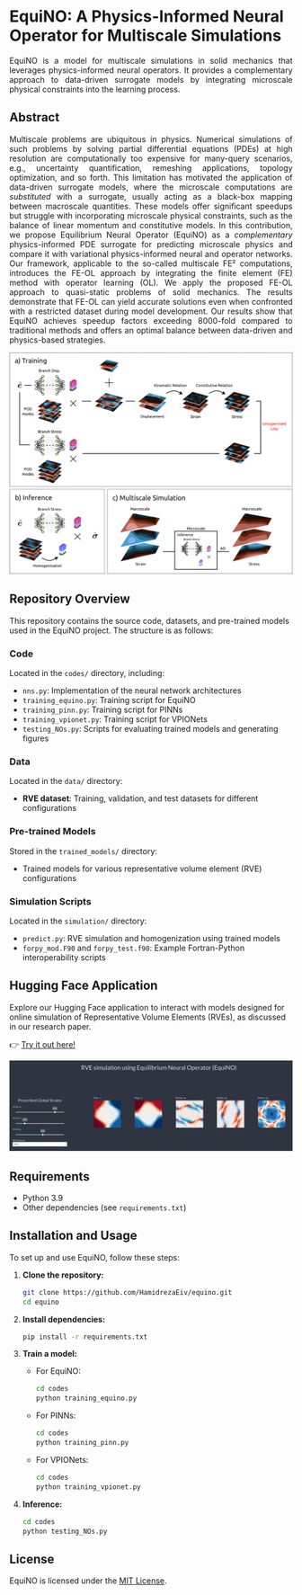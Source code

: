 # EquiNO: A Physics-Informed Neural Operator for Multiscale Simulations
<p align="justify">
EquiNO is a model for multiscale simulations in solid mechanics that leverages physics-informed neural operators. It provides a complementary approach to data-driven surrogate models by integrating microscale physical constraints into the learning process.
<p>

## Abstract
<p align="justify">
Multiscale problems are ubiquitous in physics. Numerical simulations of such problems by solving partial differential equations (PDEs) at high resolution are computationally too expensive for many-query scenarios, e.g., uncertainty quantification, remeshing applications, topology optimization, and so forth. This limitation has motivated the application of data-driven surrogate models, where the microscale computations are <em>substituted</em> with a surrogate, usually acting as a black-box mapping between macroscale quantities. These models offer significant speedups but struggle with incorporating microscale physical constraints, such as the balance of linear momentum and constitutive models. In this contribution, we propose Equilibrium Neural Operator (EquiNO) as a <em>complementary</em> physics-informed PDE surrogate for predicting microscale physics and compare it with variational physics-informed neural and operator networks. Our framework, applicable to the so-called multiscale FE² computations, introduces the FE-OL approach by integrating the finite element (FE) method with operator learning (OL). We apply the proposed FE-OL approach to quasi-static problems of solid mechanics. The results demonstrate that FE-OL can yield accurate solutions even when confronted with a restricted dataset during model development. Our results show that EquiNO achieves speedup factors exceeding 8000-fold compared to traditional methods and offers an optimal balance between data-driven and physics-based strategies.
<p>

![EquiNO Architecture](algo.png)

## Repository Overview

This repository contains the source code, datasets, and pre-trained models used in the EquiNO project. The structure is as follows:

### Code
Located in the `codes/` directory, including:
- `nns.py`: Implementation of the neural network architectures
- `training_equino.py`: Training script for EquiNO
- `training_pinn.py`: Training script for PINNs
- `training_vpionet.py`: Training script for VPIONets
- `testing_NOs.py`: Scripts for evaluating trained models and generating figures

### Data
Located in the `data/` directory:
- **RVE dataset**: Training, validation, and test datasets for different configurations

### Pre-trained Models
Stored in the `trained_models/` directory:
- Trained models for various representative volume element (RVE) configurations

### Simulation Scripts
Located in the `simulation/` directory:
- `predict.py`: RVE simulation and homogenization using trained models
- `forpy_mod.F90` and `forpy_test.f90`: Example Fortran-Python interoperability scripts

## Hugging Face Application

Explore our Hugging Face application to interact with models designed for online simulation of Representative Volume Elements (RVEs), as discussed in our research paper.

👉 [Try it out here!](https://huggingface.co/spaces/hreiv/RVEsim)

![EquiNO on Hugging Face](RVEsim.png)

## Requirements
- Python 3.9
- Other dependencies (see `requirements.txt`)

## Installation and Usage

To set up and use EquiNO, follow these steps:

1. **Clone the repository:**
   ```sh
   git clone https://github.com/HamidrezaEiv/equino.git
   cd equino
   ```

2. **Install dependencies:**
   ```sh
   pip install -r requirements.txt
   ```

3. **Train a model:**
   - For EquiNO:
     ```sh
     cd codes
     python training_equino.py
     ```
   - For PINNs:
     ```sh
     cd codes
     python training_pinn.py
     ```
   - For VPIONets:
     ```sh
     cd codes
     python training_vpionet.py
     ```
3. **Inference:**
    ```sh
    cd codes
    python testing_NOs.py
    ```
## License

EquiNO is licensed under the [MIT License](https://opensource.org/licenses/MIT).
